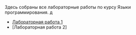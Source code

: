 Здесь собраны все лабораторные работы по курсу Языки программирования. 
д
- [Лабораторная работа 1](Лабораторная%20работа%201.md)
- [Лабораторная работа 2]